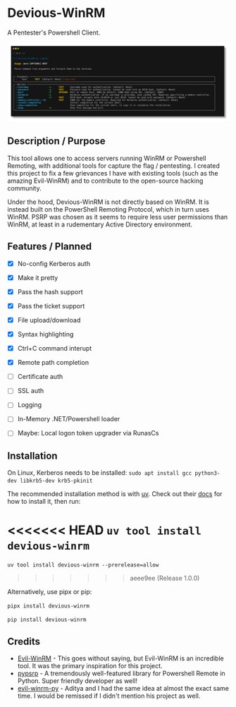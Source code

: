 # Devious-WinRM

A Pentester's Powershell Client.

![The help screen for Devious-WinRM, showing a variety of flags and options.](https://raw.githubusercontent.com/1upbyte/Devious-WinRM/refs/heads/main/assets/help-screen.png "Help screen")

## Description / Purpose
This tool allows one to access servers running WinRM or Powershell Remoting, with additional tools for capture the flag / pentesting. I created this project to fix a few grievances I have with existing tools (such as the amazing Evil-WinRM) and to contribute to the open-source hacking community.

Under the hood, Devious-WinRM is not directly based on WinRM. It is instead built on the PowerShell Remoting Protocol, which in turn uses WinRM. PSRP was chosen as it seems to require less user permissions than WinRM, at least in a rudementary Active Directory environment.

## Features / Planned
- [x] No-config Kerberos auth
- [x] Make it pretty
- [x] Pass the hash support
- [x] Pass the ticket support
- [x] File upload/download
- [x] Syntax highlighting
- [x] Ctrl+C command interupt
- [x] Remote path completion
- [ ] Certificate auth
- [ ] SSL auth
- [ ] Logging
- [ ] In-Memory .NET/Powershell loader
- [ ] Maybe: Local logon token upgrader via RunasCs 


## Installation
On Linux, Kerberos needs to be installed: `sudo apt install gcc python3-dev libkrb5-dev krb5-pkinit`

The recommended installation method is with [uv](https://github.com/astral-sh/uv). Check out their [docs](https://docs.astral.sh/uv/getting-started/installation/) for how to install it, then run:

<<<<<<< HEAD
`uv tool install devious-winrm`
=======
`uv tool install devious-winrm --prerelease=allow`
>>>>>>> aeee9ee (Release 1.0.0)

Alternatively, use pipx or pip:

`pipx install devious-winrm`

`pip install devious-winrm`

## Credits
- [Evil-WinRM](https://github.com/Hackplayers/evil-winrm)  - This goes without saying, but Evil-WinRM is an incredible tool. It was the primary inspiration for this project.
- [pypsrp](https://github.com/jborean93/pypsrp) - A tremendously well-featured library for Powershell Remote in Python. Super friendly developer as well!
- [evil-winrm-py](https://github.com/adityatelange/evil-winrm-py) - Aditya and I had the same idea at almost the exact same time. I would be remissed if I didn't mention his project as well.